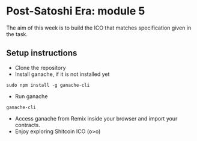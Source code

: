 # Post-Satoshi Era: module 5

The aim of this week is to build the ICO that matches specification given in the task.

## Setup instructions
* Clone the repository
* Install  ganache, if it is not installed yet
``` 
sudo npm install -g ganache-cli
```
* Run ganache
```
ganache-cli

```
* Access ganache from Remix inside your browser and import your contracts.
* Enjoy exploring Shitcoin ICO  (o>o)

